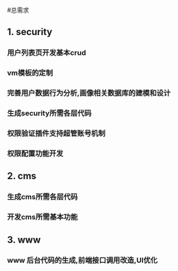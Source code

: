 #总需求
## 1. security
### 用户列表页开发基本crud
### vm模板的定制
### 完善用户数据行为分析,画像相关数据库的建模和设计
### 生成security所需各层代码
### 权限验证插件支持超管账号机制
### 权限配置功能开发
## 2. cms
### 生成cms所需各层代码
### 开发cms所需基本功能
## 3. www
### www 后台代码的生成,前端接口调用改造,UI优化
